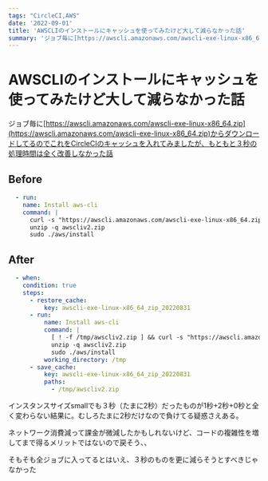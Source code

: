 ```yaml
---
tags: "CircleCI,AWS"
date: '2022-09-01'
title: 'AWSCLIのインストールにキャッシュを使ってみたけど大して減らなかった話'
summary: 'ジョブ毎に[https://awscli.amazonaws.com/awscli-exe-linux-x86_64.zip](https://awscli.amazonaws.com/awscli-exe-linux-x86_64.zip)からダウンロードしてるのでこれをCircleCIのキャッシュを入れてみましたが、もともと３秒の処理時間は全く改善しなかった話'
---
```


# AWSCLIのインストールにキャッシュを使ってみたけど大して減らなかった話

ジョブ毎に[https://awscli.amazonaws.com/awscli-exe-linux-x86_64.zip](https://awscli.amazonaws.com/awscli-exe-linux-x86_64.zip)からダウンロードしてるのでこれをCircleCIのキャッシュを入れてみましたが、もともと３秒の処理時間は全く改善しなかった話

## Before

```yml
  - run:
    name: Install aws-cli
    command: |
      curl -s "https://awscli.amazonaws.com/awscli-exe-linux-x86_64.zip" -o "awscliv2.zip"
      unzip -q awscliv2.zip
      sudo ./aws/install
```

## After

```yml
  - when:
    condition: true
    steps:
      - restore_cache:
          key: awscli-exe-linux-x86_64_zip_20220831
      - run:
          name: Install aws-cli
          command: |
            [ ! -f /tmp/awscliv2.zip ] && curl -s "https://awscli.amazonaws.com/awscli-exe-linux-x86_64.zip" -o "awscliv2.zip"
            unzip -q awscliv2.zip
            sudo ./aws/install
          working_directory: /tmp
      - save_cache:
          key: awscli-exe-linux-x86_64_zip_20220831
          paths:
            - /tmp/awscliv2.zip
```

インスタンスサイズsmallでも３秒（たまに2秒）だったものが1秒+2秒+0秒と全く変わらない結果に。むしろたまに2秒だけなので負けてる疑惑さえある。

ネットワーク消費減って課金が微減したかもしれないけど、コードの複雑性を増してまで得るメリットではないので戻そう、、

そもそも全ジョブに入ってるとはいえ、３秒のものを更に減らそうとすべきじゃなかった

